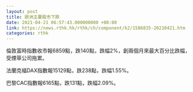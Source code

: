 ```yaml
---
layout: post
title: 歐洲主要股市下跌
date: 2021-04-21 06:57:43.000000000 +08:00
link: https://news.rthk.hk/rthk/ch/component/k2/1586835-20210421.htm
categories: rthk
---
```


倫敦富時指數收市報6859點，跌140點，跌幅2%，創兩個月來最大百分比跌幅，受煙草公司拖累。

法蘭克福DAX指數報15129點，跌238點，跌幅1.55%。

巴黎CAC指數報6165點，跌131點，跌幅2.09%。
